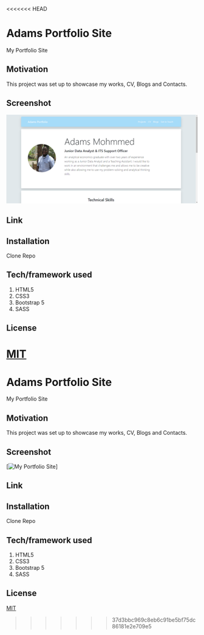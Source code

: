 <<<<<<< HEAD

# Adams Portfolio Site

My Portfolio Site

## Motivation

This project was set up to showcase my works, CV, Blogs and Contacts.

## Screenshot

![My Portfolio Site](img/psite.PNG "My Portfolio Site")

## Link

## Installation

Clone Repo

## Tech/framework used

1. HTML5
2. CSS3
3. Bootstrap 5
4. SASS

## License

# [MIT](https://choosealicense.com/licenses/mit/)

# Adams Portfolio Site

My Portfolio Site

## Motivation

This project was set up to showcase my works, CV, Blogs and Contacts.

## Screenshot

[![My Portfolio Site](img/psite "My Portfolio Site")]

## Link

## Installation

Clone Repo

## Tech/framework used

1. HTML5
2. CSS3
3. Bootstrap 5
4. SASS

## License

[MIT](https://choosealicense.com/licenses/mit/)

> > > > > > > 37d3bbc969c8eb6c91be5bf75dc86181e2e709e5
